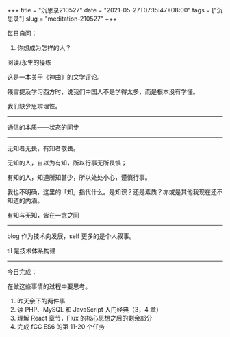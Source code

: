 +++
title = "沉思录210527"
date = "2021-05-27T07:15:47+08:00"
tags = ["沉思录"]
slug = "meditation-210527"
+++

每日自问：

1. 你想成为怎样的人？

阅读/永生的操练

这是一本关于《神曲》的文学评论。

残雪提及学习西方时，说我们中国人不是学得太多，而是根本没有学懂。

我们缺少思辨理性。

---

通信的本质——状态的同步

---

无知者无畏，有知者敬畏。

无知的人，自以为有知，所以行事无所畏惧；

有知的人，知道所知甚少，所以处处小心，谨慎行事。

我也不明确，这里的「知」指代什么。是知识？还是素质？亦或是其他我现在还不知道的内涵。

有知与无知，皆在一念之间

---

blog 作为技术向发展，self 更多的是个人叙事。

til 是技术体系构建

---

今日完成：

在做这些事情的过程中要思考。

1. 昨天余下的两件事
2. 读 PHP、MySQL 和 JavaScript 入门经典（3，4 章）
3. 理解 React 章节，Flux 的核心思想之后的剩余部分
4. 完成 fCC ES6 的第 11-20 个任务
